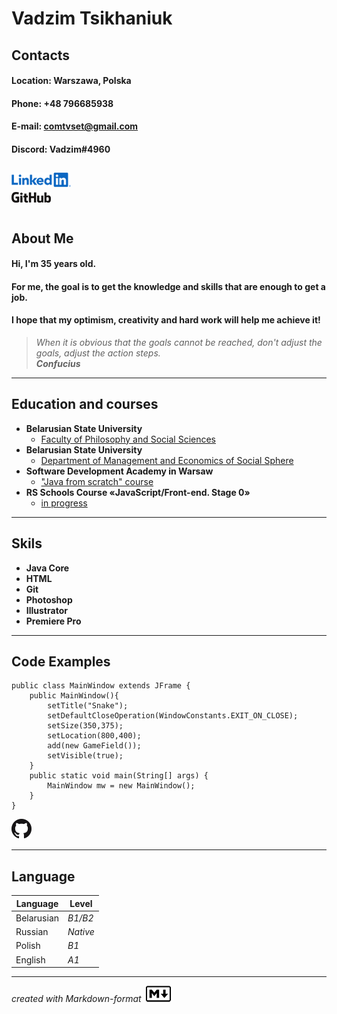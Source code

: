 # **Vadzim Tsikhaniuk**
## **Contacts**
#### **Location:** Warszawa, Polska
#### **Phone:** +48 796685938
#### **E-mail:** comtvset@gmail.com
#### **Discord:** Vadzim#4960
[![LinkedIn**](https://raw.githubusercontent.com/comtvset/logo/main/LinkedIn_logo_95x23.png)](https://www.linkedin.com/in/vadzim-tsikhaniuk-69643b155/)
\
[![GitHub](https://raw.githubusercontent.com/comtvset/logo/main/GitHub_logo_63x17.png)](https://github.com/comtvset)
---
#
## **About Me**

#### Hi, I'm 35 years old.
#### For me, the goal is to get the knowledge and skills that are enough to get a job. 
#### I hope that my optimism, creativity and hard work will help me achieve it!

>*When it is obvious that the goals cannot be reached,*
>*don't adjust the goals, adjust the action steps.*
\
>**_Confucius_**

---
## **Education and courses**
* **Belarusian State University**
  * [Faculty of Philosophy and Social Sciences](https://ffsn.bsu.by/en/home/)
* **Belarusian State University** 
  * [Department of Management and Economics of Social Sphere](https://fsc.bsu.by/en/personalities-of-department-of-management-and-economics-of-social-sphere/)
* **Software Development Academy in Warsaw** 
  * ["Java from scratch" course](https://sdacademy.pl/kursy/java/)
* **RS Schools Course «JavaScript/Front-end. Stage 0»**
  * [in progress](https://rs.school/js-stage0/)
---
## **Skils**
+ **Java Core**
+ **HTML**
+ **Git**
+ **Photoshop**
+ **Illustrator**
+ **Premiere Pro**
---
## **Code Examples**
```
public class MainWindow extends JFrame {
    public MainWindow(){
        setTitle("Snake");
        setDefaultCloseOperation(WindowConstants.EXIT_ON_CLOSE);
        setSize(350,375);
        setLocation(800,400);
        add(new GameField());
        setVisible(true);
    }
    public static void main(String[] args) {
        MainWindow mw = new MainWindow();
    }
}
```
[![GitHub](https://raw.githubusercontent.com/comtvset/logo/main/GitHub-Mark-32px.png)](https://github.com/comtvset/SnakeGame.git)

---
## **Language**
| Language | Level |
| ------ | ------ |
| Belarusian | _B1/B2_ |
| Russian | _Native_ |
| Polish | _B1_ |
| English | _A1_ |
---
*created with Markdown-format*
[![created with Markdown-format](https://raw.githubusercontent.com/comtvset/logo/main/markdown_46x26.png)](https://en.wikipedia.org/wiki/Markdown)
